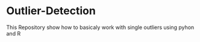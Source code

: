 # Outlier-Detection
This Repository show how to basicaly work with single outliers using pyhon and R
